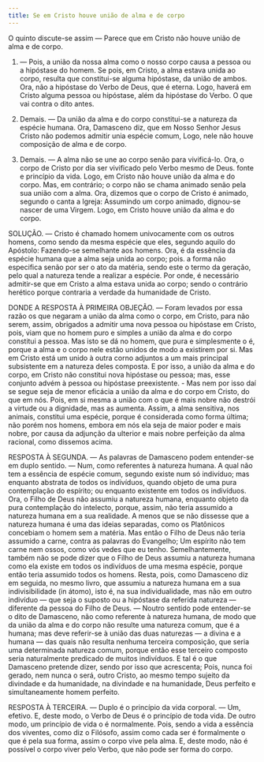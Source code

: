 ```yaml
---
title: Se em Cristo houve união de alma e de corpo
---
```


O quinto discute-se assim — Parece que em Cristo não houve união de alma e de corpo.  

1. — Pois, a união da nossa alma como o nosso corpo causa a pessoa ou a hipóstase do homem. Se pois, em Cristo, a alma estava unida ao corpo, resulta que constitui-se alguma hipóstase, da união de ambos. Ora, não a hipóstase do Verbo de Deus, que é eterna. Logo, haverá em Cristo alguma pessoa ou hipóstase, além da hipóstase do Verbo. O que vai contra o dito antes.  

2. Demais. — Da união da alma e do corpo constitui-se a natureza da espécie humana. Ora, Damasceno diz, que em Nosso Senhor Jesus Cristo não podemos admitir unia espécie comum, Logo, nele não houve composição de alma e de corpo.  

3. Demais. — A alma não se une ao corpo senão para vivificá-lo. Ora, o corpo de Cristo por dia ser vivificado pelo Verbo mesmo de Deus. fonte e princípio da vida. Logo, em Cristo não houve união da alma e do corpo.  Mas, em contrário; o corpo não se chama animado senão pela sua união com a alma. Ora, dizemos que o corpo de Cristo é animado, segundo o canta a Igreja: Assumindo um corpo animado, dignou-se nascer de uma Virgem. Logo, em Cristo houve união da alma e do corpo.  

SOLUÇÃO. — Cristo é chamado homem univocamente com os outros homens, como sendo da mesma espécie que eles, segundo aquilo do Apóstolo: Fazendo-se semelhante aos homens. Ora, é da essência da espécie humana que a alma seja unida ao corpo; pois. a forma não especifica senão por ser o ato da matéria, sendo este o termo da geração, pelo qual a natureza tende a realizar a espécie. Por onde, é necessário admitir-se que em Cristo a alma estava unida ao corpo; sendo o contrário herético porque contraria a verdade da humanidade de Cristo.  

DONDE A RESPOSTA À PRIMEIRA OBJEÇÃO. — Foram levados por essa razão os que negaram a união da alma como o corpo, em Cristo, para não serem, assim, obrigados a admitir uma nova pessoa ou hipóstase em Cristo, pois, viam que no homem puro e simples a união da alma e do corpo constitui a pessoa. Mas isto se dá no homem, que pura e simplesmente o é, porque a alma e o corpo nele estão unidos de modo a existirem por si. Mas em Cristo está um unido à outra corno adjuntos a um mais principal subsistente em a natureza deles composta. E por isso, a união da alma e do corpo, em Cristo não constitui nova hipóstase ou pessoa; mas, esse conjunto advém à pessoa ou hipóstase preexistente. - Mas nem por isso daí se segue seja de menor eficácia a união da alma e do corpo em Cristo, do que em nós. Pois, em si mesma a união com o que é mais nobre não destrói a virtude ou a dignidade, mas as aumenta. Assim, a alma sensitiva, nos animais, constitui uma espécie, porque é considerada como forma última; não porém nos homens, embora em nós ela seja de maior poder e mais nobre, por causa da adjunção da ulterior e mais nobre perfeição da alma racional, como dissemos acima. 

RESPOSTA À SEGUNDA. — As palavras de Damasceno podem entender-se em duplo sentido. — Num, como referentes à natureza humana. A qual não tem a essência de espécie comum, segundo existe num só indivíduo; mas enquanto abstrata de todos os indivíduos, quando objeto de uma pura contemplação do espírito; ou enquanto existente em todos os indivíduos. Ora, o Filho de Deus não assumiu a natureza humana, enquanto objeto da pura contemplação do intelecto, porque, assim, não teria assumido a natureza humana em a sua realidade. A menos que se não dissesse que a natureza humana é uma das ideias separadas, como os Platônicos concebiam o homem sem a matéria. Mas então o Filho de Deus não teria assumido a carne, contra as palavras do Evangelho; Um espírito não tem carne nem ossos, como vós vedes que eu tenho. Semelhantemente, também não se pode dizer que o Filho de Deus assumiu a natureza humana como ela existe em todos os indivíduos de uma mesma espécie, porque então teria assumido todos os homens. Resta, pois, como Damasceno diz em seguida, no mesmo livro, que assumiu a natureza humana em a sua indivisibilidade (in átomo), isto é, na sua individualidade, mas não em outro indivíduo — que seja o suposto ou a hipóstase da referida natureza — diferente da pessoa do Filho de Deus. — Noutro sentido pode entender-se o dito de Damasceno, não como referente à natureza humana, de modo que da união da alma e do corpo não resulte uma natureza comum, que é a humana; mas deve referir-se à união das duas naturezas — a divina e a humana — das quais não resulta nenhuma terceira composição, que seria uma determinada natureza comum, porque então esse terceiro composto seria naturalmente predicado de muitos indivíduos. E tal é o que Damasceno pretende dizer, sendo por isso que acrescenta; Pois, nunca foi gerado, nem nunca o será, outro Cristo, ao mesmo tempo sujeito da divindade e da humanidade, na divindade e na humanidade, Deus perfeito e simultaneamente homem perfeito.  

RESPOSTA À TERCEIRA. — Duplo é o princípio da vida corporal. — Um, efetivo. E, deste modo, o Verbo de Deus é o princípio de toda vida. De outro modo, um princípio de vida o é normalmente. Pois, sendo a vida a essência dos viventes, como diz o Filósofo, assim como cada ser é formalmente o que é pela sua forma, assim o corpo vive pela alma. E, deste modo, não é possível o corpo viver pelo Verbo, que não pode ser forma do corpo.